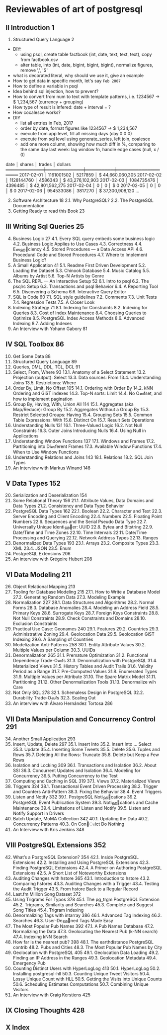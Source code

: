 # Reviewables of art of postgresql

## II Introduction 1
1. Structured Query Language 2
- DIY: 
    - using psql, create table factbook (int, date, text, text, text), copy from factbook.csv
    - alter table, into (int, date, bigint, bigint, bigint), normalize figures, remove ',', '$'
- what is decorated literal, why should we use it, give an example
- How to get data in specific month, let's say `Feb 2007`
- How to define a variable in psql
- Idea behind sql injection, how to prevent?
- How to convert from num to text with template patterns, i.e. 1234567 -> $ 1,234,567 (currency + grouping)
- How type of result is infered: date + interval = ?
- How cocalesce works?
- DIY
    - list all entries in Feb, 2017
    - order by date, format figures like 1234567 -> $ 1,234,567
    - execute from app level, fill all missing days (day 0 0 0)
    - execute from sql level using generate_series, left join, coalesce
    - add one more column, showing how much diff in %, comparing to the same day last week: lag window fn, handle edge cases (null, x / 0)

date        │ shares     │ trades  │ dollars
════════════╪════════════╪═════════╪══════════════════
2017-02-01  │ 1161001502 │ 5217859 │ $ 44,660,060,305
2017-02-02  │ 1128144760 │ 4586343 │ $ 43,276,102,903
2017-02-03  │ 1084735476 │ 4396485 │ $ 42,801,562,275
2017-02-04  │          0 │       0 │ $ 0
2017-02-05  │          0 │       0 │ $ 0
2017-02-06  │ 954533086  │ 3817270 │ $ 37,300,908,120
...

2. Software Architecture 18
2.1. Why PostgreSQL? 
2.2. The PostgreSQL Documentation 
3. Getting Ready to read this Book 23

## III Writing Sql Queries 25
4. Business Logic 27
4.1. Every SQL query embeds some business logic 
4.2. Business Logic Applies to Use Cases 
4.3. Correctness 
4.4. Eஸஹ஭ciency 
4.5. Stored Procedures — a Data Access API 
4.6. Procedural Code and Stored Procedures 
4.7. Where to Implement Business Logic? 
5. A Small Application 41
5.1. Readme First Driven Development 
5.2. Loading the Dataset 
5.3. Chinook Database 
5.4. Music Catalog 
5.5. Albums by Artist 
5.6. Top-N Artists by Genre 
6. The SQL REPL — An Interactive Setup 52
6.1. Intro to psql 
6.2. The psqlrc Setup 
6.3. Transactions and psql Behavior 
6.4. A Reporting Tool 
6.5. Discovering a Schema 
6.6. Interactive Query Editor 
7. SQL is Code 60
7.1. SQL style guidelines 
7.2. Comments 
7.3. Unit Tests 
7.4. Regression Tests 
7.5. A Closer Look 
8. Indexing Strategy 71
8.1. Indexing for Constraints 
8.2. Indexing for Queries 
8.3. Cost of Index Maintenance 
8.4. Choosing Queries to Optimize 
8.5. PostgreSQL Index Access Methods 
8.6. Advanced Indexing 
8.7. Adding Indexes 
9. An Interview with Yohann Gabory 81

## IV SQL Toolbox 86
10. Get Some Data 88
11. Structured Query Language 89
12. Queries, DML, DDL, TCL, DCL 91
13. Select, From, Where 93
13.1. Anatomy of a Select Statement 
13.2. Projection (output): Select 
13.3. Data sources: From 
13.4. Understanding Joins 
13.5. Restrictions: Where 
14. Order By, Limit, No Offset 105
14.1. Ordering with Order By 
14.2. kNN Ordering and GiST indexes 
14.3. Top-N sorts: Limit 
14.4. No Oஸfset, and how to implement pagination 
15. Group By, Having, With, Union All 114
15.1. Aggregates (aka Map/Reduce): Group By 
15.2. Aggregates Without a Group By 
15.3. Restrict Selected Groups: Having 
15.4. Grouping Sets 
15.5. Common Table Expressions: With 
15.6. Distinct On 
15.7. Result Sets Operations 
16. Understanding Nulls 131
16.1. Three-Valued Logic 
16.2. Not Null Constraints 
16.3. Outer Joins Introducing Nulls 
16.4. Using Null in Applications 
17. Understanding Window Functions 137
17.1. Windows and Frames 
17.2. Partitioning into Diஸferent Frames 
17.3. Available Window Functions 
17.4. When to Use Window Functions 
18. Understanding Relations and Joins 143
18.1. Relations 
18.2. SQL Join Types 
19. An Interview with Markus Winand 148

## V Data Types 152
20. Serialization and Deserialization 154
21. Some Relational Theory 156
21.1. Attribute Values, Data Domains and Data Types 
21.2. Consistency and Data Type Behavior 
22. PostgreSQL Data Types 162
22.1. Boolean 
22.2. Character and Text 
22.3. Server Encoding and Client Encoding 
22.4. Numbers 
22.5. Floating Point Numbers 
22.6. Sequences and the Serial Pseudo Data Type 
22.7. Universally Unique Identiஹ஭er: UUID 
22.8. Bytea and Bitstring 
22.9. Date/Time and Time Zones 
22.10. Time Intervals 
22.11. Date/Time Processing and Querying 
22.12. Network Address Types 
22.13. Ranges 
23. Denormalized Data Types 193
23.1. Arrays 
23.2. Composite Types 
23.3. XML 
23.4. JSON 
23.5. Enum 
24. PostgreSQL Extensions 206
25. An interview with Grégoire Hubert 208

## VI Data Modeling 211
26. Object Relational Mapping 213
27. Tooling for Database Modeling 215
27.1. How to Write a Database Model 
27.2. Generating Random Data 
27.3. Modeling Example 
28. Normalization 227
28.1. Data Structures and Algorithms 
28.2. Normal Forms 
28.3. Database Anomalies 
28.4. Modeling an Address Field 
28.5. Primary Keys 
28.6. Surrogate Keys 
28.7. Foreign Keys Constraints 
28.8. Not Null Constraints 
28.9. Check Constraints and Domains 
28.10. Exclusion Constraints 
29. Practical Use Case: Geonames 240
29.1. Features 
29.2. Countries 
29.3. Administrative Zoning 
29.4. Geolocation Data 
29.5. Geolocation GiST Indexing 
29.6. A Sampling of Countries 
30. Modelization Anti-Patterns 258
30.1. Entity Attribute Values 
30.2. Multiple Values per Column 
30.3. UUIDs 
31. Denormalization 265
31.1. Premature Optimization 
31.2. Functional Dependency Trade-Oஸfs 
31.3. Denormalization with PostgreSQL 
31.4. Materialized Views 
31.5. History Tables and Audit Trails 
31.6. Validity Period as a Range 
31.7. Pre-Computed Values 
31.8. Enumerated Types 
31.9. Multiple Values per Attribute 
31.10. The Spare Matrix Model 
31.11. Partitioning 
31.12. Other Denormalization Tools 
31.13. Denormalize wih Care 
32. Not Only SQL 278
32.1. Schemaless Design in PostgreSQL 
32.2. Durability Trade-Oஸfs 
32.3. Scaling Out 
33. An interview with Álvaro Hernández Tortosa 286

## VII Data Manipulation and Concurrency Control 291
34. Another Small Application 293
35. Insert, Update, Delete 297
35.1. Insert Into 
35.2. Insert Into … Select 
35.3. Update 
35.4. Inserting Some Tweets 
35.5. Delete 
35.6. Tuples and Rows 
35.7. Deleting All the Rows: Truncate 
35.8. Delete but Keep a Few Rows 
36. Isolation and Locking 309
36.1. Transactions and Isolation 
36.2. About SSI 
36.3. Concurrent Updates and Isolation 
36.4. Modeling for Concurrency 
36.5. Putting Concurrency to the Test 
37. Computing and Caching in SQL 319
37.1. Views 
37.2. Materialized Views 
38. Triggers 324
38.1. Transactional Event Driven Processing 
38.2. Trigger and Counters Anti-Pattern 
38.3. Fixing the Behavior 
38.4. Event Triggers 
39. Listen and Notify 332
39.1. PostgreSQL Notiஹ஭cations 
39.2. PostgreSQL Event Publication System 
39.3. Notiஹ஭cations and Cache Maintenance 
39.4. Limitations of Listen and Notify 
39.5. Listen and Notify Support in Drivers 
40. Batch Update, MoMA Collection 342
40.1. Updating the Data 
40.2. Concurrency Patterns 
40.3. On Con஺ாict Do Nothing 
41. An Interview with Kris Jenkins 348

## VIII PostgreSQL Extensions 352
42. What’s a PostgreSQL Extension? 354
42.1. Inside PostgreSQL Extensions 
42.2. Installing and Using PostgreSQL Extensions 
42.3. Finding PostgreSQL Extensions 
42.4. A Primer on Authoring PostgreSQL Extensions 
42.5. A Short List of Noteworthy Extensions 
43. Auditing Changes with hstore 365
43.1. Introduction to hstore 
43.2. Comparing hstores 
43.3. Auditing Changes with a Trigger 
43.4. Testing the Audit Trigger 
43.5. From hstore Back to a Regular Record 
44. Last.fm Million Song Dataset 372
45. Using Trigrams For Typos 378
45.1. The pg_trgm PostgreSQL Extension 
45.2. Trigrams, Similarity and Searches 
45.3. Complete and Suggest Song Titles 
45.4. Trigram Indexing 
46. Denormalizing Tags with intarray 386
46.1. Advanced Tag Indexing 
46.2. Searches 
46.3. User-Deஹ஭ned Tags Made Easy 
47. The Most Popular Pub Names 392
47.1. A Pub Names Database 
47.2. Normalizing the Data 
47.3. Geolocating the Nearest Pub (k-NN search) 
47.4. Indexing kNN Search 
48. How far is the nearest pub? 398
48.1. The earthdistance PostgreSQL contrib 
48.2. Pubs and Cities 
48.3. The Most Popular Pub Names by City 
49. Geolocation with PostgreSQL 405
49.1. Geolocation Data Loading 
49.2. Finding an IP Address in the Ranges 
49.3. Geolocation Metadata 
49.4. Emergency Pub 
50. Counting Distinct Users with HyperLogLog 413
50.1. HyperLogLog 
50.2. Installing postgresql-hll 
50.3. Counting Unique Tweet Visitors 
50.4. Lossy Unique Count with HLL 
50.5. Getting the Visits into Unique Counts 
50.6. Scheduling Estimates Computations 
50.7. Combining Unique Visitors 
51. An Interview with Craig Kerstiens 425

## IX Closing Thoughts 428

## X Index